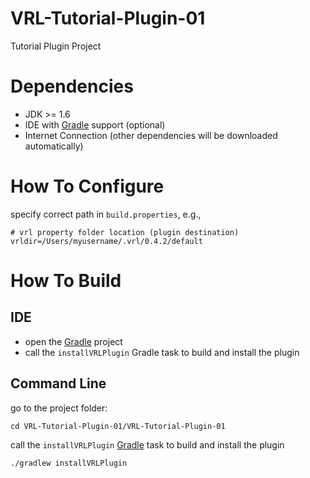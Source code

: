 # VRL-Tutorial-Plugin-01

Tutorial Plugin Project

# Dependencies

- JDK >= 1.6
- IDE with [Gradle](http://www.gradle.org/) support (optional)
- Internet Connection (other dependencies will be downloaded automatically)

# How To Configure

specify correct path in `build.properties`, e.g.,
    
    # vrl property folder location (plugin destination)
    vrldir=/Users/myusername/.vrl/0.4.2/default

# How To Build

## IDE

- open the  [Gradle](http://www.gradle.org/) project
- call the `installVRLPlugin` Gradle task to build and install the plugin

## Command Line

go to the project folder: 

    cd VRL-Tutorial-Plugin-01/VRL-Tutorial-Plugin-01

call the `installVRLPlugin`  [Gradle](http://www.gradle.org/) task to build and install the plugin

    ./gradlew installVRLPlugin



